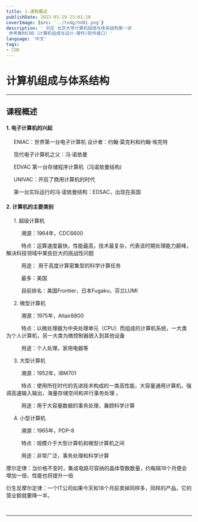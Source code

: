 ```yaml
---
title: 1-课程概述
publishDate: 2023-03-19 23:01:10
coverImage: {src: '../txmg/hd01.png'}
description: ' 对应 北京大学计算机组成与体系结构第一讲
 参考教材COD（计算机组成与设计-硬件/软件接口）'
language: '中文'
tags:
- COD
---
```




# 计算机组成与体系结构

---
## 课程概述

#### 1. 电子计算机的兴起

$\quad$ ENIAC：世界第一台电子计算机 设计者：约翰·莫克利和约翰·埃克特

$\quad$ 现代电子计算机之父：冯·诺依曼

$\quad$ EDVAC 第一台存储程序计算机（冯诺依曼结构)

$\quad$ UNIVAC：开启了商用计算机的时代

$\quad$ 第一台实际运行的冯·诺依曼结构：EDSAC，出现在英国

#### 2. 计算机的主要类别

$\quad$ 1. 超级计算机

$\quad$ $\quad$ 溯源：1964年，CDC6600

$\quad$ $\quad$ 特点：运算速度最快，性能最高，技术最复杂，代表该时期处理能力巅峰，解决科技领域中某些巨大的挑战性问题

$\quad$ $\quad$ 用途： 用于高度计算密集型的科学计算任务

$\quad$ $\quad$ 最多：美国

$\quad$ $\quad$ 目前排名：美国Frontier，日本Fugaku，芬兰LUMI

$\quad$ 2. 微型计算机

$\quad$ $\quad$ 溯源：1975年，Altair8800

$\quad$ $\quad$ 特点：以微处理器为中央处理单元（CPU）而组成的计算机系统，一大类为个人计算机，另一大类为微控制器嵌入到其他设备

$\quad$ $\quad$ 用途：个人处理，家用电器等

$\quad$ 3. 大型计算机

$\quad$ $\quad$ 溯源：1952年，IBM701

$\quad$  $\quad$ 特点：使用所在时代的先进技术构成的一类高性能，大容量通用计算机，强调高速输入输出，海量存储空间和并行事务处理 。

$\quad$ $\quad$ 用途：用于大容量数据的事务处理，兼顾科学计算

$\quad$ 4. 小型计算机

$\quad$ $\quad$ 溯源：1965年，PDP-8

$\quad$ $\quad$ 特点：规模介于大型计算机和微型计算机之间

$\quad$ $\quad$ 用途：非常广泛，事务处理和科学计算

摩尔定律：当价格不变时，集成电路可容纳的晶体管数数量，约每隔18个月便会增加一倍，性能也将提升一倍

衍生反摩尔定律：一个IT公司如果今天和18个月前卖掉同样多，同样的产品，它的营业额就要降一半。

$\quad$ 

---